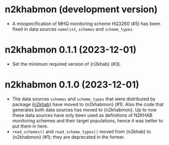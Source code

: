 # n2khabmon (development version)

- A misspecification of MHQ monitoring scheme HQ3260 (#5) has been fixed in data sources `namelist`, `schemes` and `scheme_types`.

# n2khabmon 0.1.1 (2023-12-01)

- Set the minimum required version of {n2khab} (#3).

# n2khabmon 0.1.0 (2023-12-01)

- The data sources `schemes` and `scheme_types` that were distributed by package {[n2khab](https://inbo.github.io/n2khab)} have moved to {n2khabmon} (#1).
Also the code that generates both data sources has moved to {n2khabmon}.
Up to now these data sources have only been used as definitions of N2KHAB monitoring schemes and their target populations, hence it was better to put them in here.
- `read_schemes()` and `read_scheme_types()` moved from {n2khab} to {n2khabmon} (#1); they are deprecated in the former.
